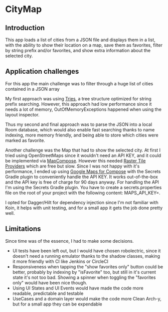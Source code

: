 # CityMap
## Introduction
This app loads a list of cities from a JSON file and displays them in a list, with the ability to
show their location on a map, save them as favorites, filter by string prefix and/or favorites, and
show extra information about the selected city.

## Application challenges
For this app the main challenge was to filter through a huge list of cities contained in a JSON
array

My first approach was using [Tries](https://1gravityllc.medium.com/trie-kotlin-50d8ae041202), a tree
structure optimized for string prefix searching.
However, this approach had low performance since it needs a lot of memory, OutOfMemoryExceptions
happened when using the layout inspector.

Thus my second and final approach was to parse the JSON into a local Room database, which would also
enable fast searching thanks to name indexing, more memory friendly, and being able to store which
cities
were marked as favorite.

Another challenge was the Map that had to show the selected city.
At first I tried using OpenStreetMaps since it wouldn't need an API KEY, and it could be implemented
via [MapCompose](https://github.com/p-lr/MapCompose). However this
needed [Raster Tile Providers](https://wiki.openstreetmap.org/wiki/Raster_tile_providers)
which are free but slow.
Since I was not happy with it's performance, I ended up
using [Google Maps for Compose](https://github.com/googlemaps/android-maps-compose)
with the Secrets Gradle plugin to conveniently handle the API KEY. It works out-of-the-box and the
API key is free of charge for 90 days anyway.
For handling the API I'm using the Secrets Gradle plugin. You have to create a secrets.properties
file on the root of your project with the following content: MAPS_API_KEY=<your API key>.

I opted for Dagger/Hilt for dependency injection since I'm not familiar with Koin, it helps with
unit testing, and for a small app it gets the job done pretty well.

## Limitations
Since time was of the essence, I had to make some decisions.

- UI tests have been left out, but I would have chosen robolectric, since it doesn't need a
running emulator thanks to the shadow classes, making it more friendly with CI like Jenkins or CircleCI
- Responsiveness when tapping the "show favorites only" button could be better, probably by indexing
by "isFavorite" too, but still in it's current state it's not too bad. Showing a spinner when
toggling the "favorites only" would have been nice though.
- Using UI States and UI Events would have made the code more readable, predictable and testable
- UseCases and a domain layer would make the code more Clean Arch-y, but for a small app they can
be expendable
